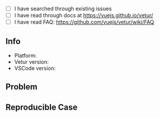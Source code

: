- [ ] I have searched through existing issues
- [ ] I have read through docs at https://vuejs.github.io/vetur/
- [ ] I have read FAQ: https://github.com/vuejs/vetur/wiki/FAQ

## Info

- Platform: <!-- Win/macOS/Linux -->
- Vetur version:
- VSCode version:

## Problem

<!-- Include error message from Panel -> Output -> Vue Language Server -->
<!-- With screenshot / gif if possible -->

## Reproducible Case

<!--
  Important. Please provide clear steps for reproducing the problem.
  Otherwise we can't help you and your issue might be closed.
  For example, fork https://github.com/octref/veturpack and modify it to reproduce the error,
  then push your changes to GitHub and send us the link.
-->

